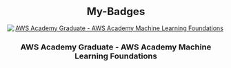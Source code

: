 <div align="center">
  <h1 style="font-size: 24px;">My-Badges</h1>
  <a href="https://www.credly.com/badges/0ffc2df5-01aa-4fab-a209-2d2d88f37316/public_url">
    <img src="https://images.credly.com/size/110x110/images/254b883a-44a3-4cec-b6f2-946a80522b39/image.png" alt="AWS Academy Graduate - AWS Academy Machine Learning Foundations" style="display: block; margin: 0 auto;">
  </a>
  <h3 style="font-size: 18px;">AWS Academy Graduate - AWS Academy Machine Learning Foundations</h3>
</div>
